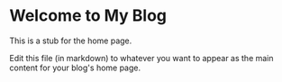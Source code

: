 # Welcome to My Blog

This is a stub for the home page.

Edit this file (in markdown) to whatever you want to appear as the
main content for your blog's home page.